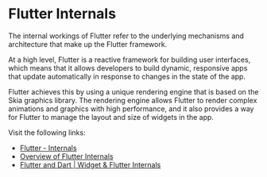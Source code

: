 # Flutter Internals

The internal workings of Flutter refer to the underlying mechanisms and architecture that make up the Flutter framework.

At a high level, Flutter is a reactive framework for building user interfaces, which means that it allows developers to build dynamic, responsive apps that update automatically in response to changes in the state of the app.

Flutter achieves this by using a unique rendering engine that is based on the Skia graphics library. The rendering engine allows Flutter to render complex animations and graphics with high performance, and it also provides a way for Flutter to manage the layout and size of widgets in the app.

Visit the following links:

- [Flutter - Internals](https://www.didierboelens.com/2019/09/flutter-internals/)
- [Overview of Flutter Internals](https://flutter.megathink.com/)
- [Flutter and Dart | Widget & Flutter Internals](https://www.youtube.com/watch?v=FBXMvOmiOLE)